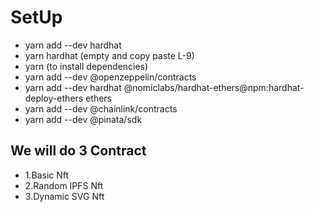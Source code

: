 # SetUp

- yarn add --dev hardhat
- yarn hardhat (empty and copy paste L-9)
- yarn (to install dependencies)
- yarn add --dev @openzeppelin/contracts
- yarn add --dev hardhat @nomiclabs/hardhat-ethers@npm:hardhat-deploy-ethers ethers
- yarn add --dev @chainlink/contracts
- yarn add --dev @pinata/sdk

## We will do 3 Contract

- 1.Basic Nft
- 2.Random IPFS Nft
- 3.Dynamic SVG Nft
